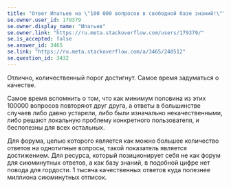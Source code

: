 ```yaml
---
title: "Ответ Ипатьев на \"100 000 вопросов в свободной базе знаний!\""
se.owner.user_id: 179379
se.owner.display_name: "Ипатьев"
se.owner.link: "https://ru.meta.stackoverflow.com/users/179379/"
se.is_accepted: false
se.answer_id: 3465
se.link: "https://ru.meta.stackoverflow.com/a/3465/240512"
se.question_id: 3432
---
```


Отлично, количественный порог достигнут. Самое время задуматься о качестве. 

Самое время вспомнить о том, что как минимум половина из этих 100000 вопросов повторяют друг друга, а ответы в большинстве случаев либо давно устарели, либо были изначально некачественными, либо решают локальную проблему конкретного пользователя, и бесполезны для всех остальных.

Для форума, целью которого является как можно большее количество ответов на однотипные вопросы, такой показатель является достижением. Для ресурса, который позиционирует себя не как форум для сиюминутных ответов, а как базу знаний, в подобной цифре нет повода для гордости. 1 тысяча качественных ответов куда полезнее миллиона сиюминутных отписок.
